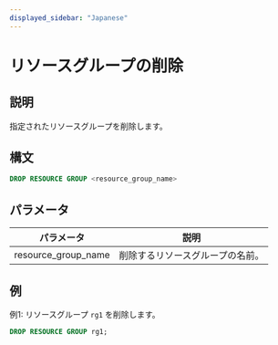 ```yaml
---
displayed_sidebar: "Japanese"
---
```


# リソースグループの削除

## 説明

指定されたリソースグループを削除します。

## 構文

```SQL
DROP RESOURCE GROUP <resource_group_name>
```

## パラメータ

| **パラメータ**         | **説明**                                 |
| --------------------- | ---------------------------------------- |
| resource_group_name   | 削除するリソースグループの名前。           |

## 例

例1: リソースグループ `rg1` を削除します。

```SQL
DROP RESOURCE GROUP rg1;
```
